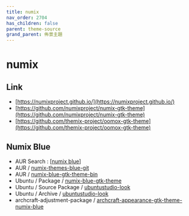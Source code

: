 ```yaml
---
title: numix
nav_order: 2704
has_children: false
parent: theme-source
grand_parent: 佈景主題
---
```



# numix


## Link

* [https://numixproject.github.io/](https://numixproject.github.io/)
* [https://github.com/numixproject/numix-gtk-theme](https://github.com/numixproject/numix-gtk-theme)
* [https://github.com/themix-project/oomox-gtk-theme](https://github.com/themix-project/oomox-gtk-theme)


## Numix Blue

* AUR Search : [[numix blue](https://aur.archlinux.org/packages?K=numix+blue)]
* AUR / [numix-themes-blue-git](https://aur.archlinux.org/packages/numix-themes-blue-git)
* AUR / [numix-blue-gtk-theme-bin](https://aur.archlinux.org/packages/numix-blue-gtk-theme-bin)
* Ubuntu / Package / [numix-blue-gtk-theme](https://packages.ubuntu.com/focal/numix-blue-gtk-theme)
* Ubuntu / Source Package / [ubuntustudio-look](https://packages.ubuntu.com/source/focal/ubuntustudio-look)
* Ubuntu / Archive / [ubuntustudio-look](http://archive.ubuntu.com/ubuntu/pool/universe/u/ubuntustudio-look/)
* archcraft-adjustment-package / [archcraft-appearance-gtk-theme-numix-blue](https://github.com/samwhelp/archcraft-adjustment-package/tree/main/core/theme/numix/archcraft-appearance-gtk-theme-numix-blue)
